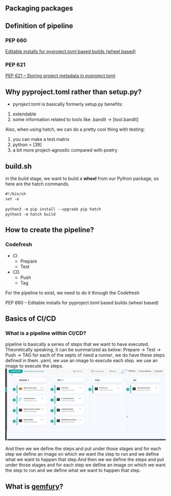 ## Packaging packages
## Definition of pipeline
### PEP 660 
[Editable installs for pyproject.toml based builds (wheel based)](https://peps.python.org/pep-0660/)
### PEP 621 
[PEP 621 – Storing project metadata in pyproject.toml](https://peps.python.org/pep-0621/)
## Why pyproject.toml rather than setup.py?
* pyroject.toml is basically formerly setup.py
benefits:
1) extendable
2) some information related to tools like .bandit -> [tool.bandit]


Also, when using hatch, we can do a pretty cool thing with testing: 
1) you can make a test.matrix
2) python = [39]
3) a bit more project-agnostic compared with poetry 

## build.sh
in the build stage, we want to build a **wheel** from our Python package, so here are the hatch commands.
```
#!/bin/sh
set -e

python3 -m pip install --upgrade pip hatch
python3 -m hatch build
```

## How to create the pipeline?
### Codefresh
* CI
  * Prepare
  * Test
* CD
  * Push
  * Tag
  
For the pipeline to exist, we need to do it through the Codefresh


PEP 660 – Editable installs for pyproject.toml based builds (wheel based)


## Basics of CI/CD
### What is a pipeline within CI/CD?
pipeline is basically a series of steps that we want to have executed. 
Theoretically speaking, it can be summarized as below: 
Prepare -> Test -> Push -> TAG
for each of the septs of need a *runner*, we do have these steps defined in them .yaml, we use an image to execute each step.
we use an image to execute the steps.
![Screenshot](https://github.com/farnoosh27/NLP/blob/main/DevOps/Screenshot%202023-08-01%20at%2011.56.36%20AM.png)

And then we we define the steps and put under those stages and for each step we define an image on which we want the step to run and we define what we want to happen that step.And then we we define the steps and put under those stages and for each step we define an image on which we want the step to run and we define what we want to happen that step.

## What is [gemfury](https://gemfury.com/)?
